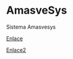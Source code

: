 # AmasveSys
Sistema Amasvesys

[Enlace](https://github.com/RoxanaMoreno/AmasveSys/blob/main/Container/docker-compose.yaml)

[Enlace2](https://github.com/RoxanaMoreno/AmasveSys/tree/main/Containe)
